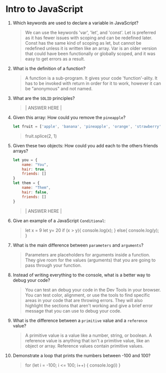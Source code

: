 # Intro to JavaScript
01. Which keywords are used to declare a variable in JavaScript?

    > We can use the keywords 'var', 'let', and 'const'. Let is preferred as it has fewer issues with scoping and can be redefined later. Const has the same kind of scoping as let, but cannot be redefined unless it is written like an array. Var is an older version that could have been functionally or globally scoped, and it was easy to get errors as a result. 

02. What is the definition of a function?

    > A function is a sub-program. It gives your code 'function'-ality. It has to be invoked with return in order for it to work, however it can be "anonymous" and not named.

03. What are the `SOLID` principles?

    > | ANSWER HERE |

04. Given this array: How could you remove the `pineapple`?

    ```js
    let fruit = ['apple', 'banana', 'pineapple', 'orange', 'strawberry']
    ```

    > fruit.splice(2, 1)

05. Given these two objects: How could you add each to the others friends arrays?

    ```js
    let you = {
        name: "You",
        hair: true,
        friends: []
    }
    let them = {
        name: "Them",
        hair: false,
        friends: []
    }
    ```

    > | ANSWER HERE |

06. Give an example of a JavaScript `Conditional`:

    > let x = 9
      let y= 20
      if (x > y){
        console.log(x);
      }
      else{
        console.log(y);
      }

07. What is the main difference between `parameters` and `arguments`?

    > Parameters are placeholders for arguments inside a function. They give room for the values (arguments) that you are going to pass through your function. 

08. Instead of writing everything to the console, what is a better way to debug your code?

    > You can test an debug your code in the Dev Tools in your browser. You can test color, alignment, or use the tools to find specific areas in your code that are throwing errors. They will also highlight the sections that aren't working and give a brief error message that you can use to debug your code.

09. What is the difference between a `primitive` value and a `reference` value?

    > A primitive value is a value like a number, string, or boolean. A reference value is anything that isn't a primitive value, like an object or array. Reference values contain primitive values.

10. Demonstrate a loop that prints the numbers between -100 and 100?

    > for (let i = -100; i <= 100; i++) 
      {
        console.log(i)
      }
